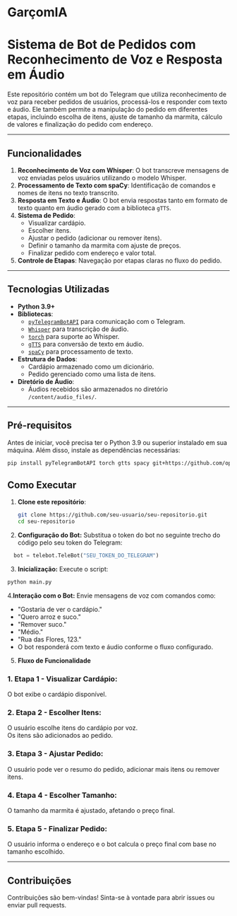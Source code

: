 # GarçomIA

# Sistema de Bot de Pedidos com Reconhecimento de Voz e Resposta em Áudio

Este repositório contém um bot do Telegram que utiliza reconhecimento de voz para receber pedidos de usuários, processá-los e responder com texto e áudio. Ele também permite a manipulação do pedido em diferentes etapas, incluindo escolha de itens, ajuste de tamanho da marmita, cálculo de valores e finalização do pedido com endereço.

---

## Funcionalidades

1. **Reconhecimento de Voz com Whisper**: O bot transcreve mensagens de voz enviadas pelos usuários utilizando o modelo Whisper.
2. **Processamento de Texto com spaCy**: Identificação de comandos e nomes de itens no texto transcrito.
3. **Resposta em Texto e Áudio**: O bot envia respostas tanto em formato de texto quanto em áudio gerado com a biblioteca `gTTS`.
4. **Sistema de Pedido**:
   - Visualizar cardápio.
   - Escolher itens.
   - Ajustar o pedido (adicionar ou remover itens).
   - Definir o tamanho da marmita com ajuste de preços.
   - Finalizar pedido com endereço e valor total.
5. **Controle de Etapas**: Navegação por etapas claras no fluxo do pedido.

---

## Tecnologias Utilizadas

- **Python 3.9+**
- **Bibliotecas**:
  - [`pyTelegramBotAPI`](https://github.com/eternnoir/pyTelegramBotAPI) para comunicação com o Telegram.
  - [`Whisper`](https://github.com/openai/whisper) para transcrição de áudio.
  - [`torch`](https://pytorch.org/) para suporte ao Whisper.
  - [`gTTS`](https://pypi.org/project/gTTS/) para conversão de texto em áudio.
  - [`spaCy`](https://spacy.io/) para processamento de texto.
- **Estrutura de Dados**:
  - Cardápio armazenado como um dicionário.
  - Pedido gerenciado como uma lista de itens.
- **Diretório de Áudio**:
  - Áudios recebidos são armazenados no diretório `/content/audio_files/`.

---

## Pré-requisitos

Antes de iniciar, você precisa ter o Python 3.9 ou superior instalado em sua máquina. Além disso, instale as dependências necessárias:

```bash
pip install pyTelegramBotAPI torch gtts spacy git+https://github.com/openai/whisper.git
```
## Como Executar

1. **Clone este repositório**:
   ```bash
   git clone https://github.com/seu-usuario/seu-repositorio.git
   cd seu-repositorio
   ```
2. **Configuração do Bot:**
  Substitua o token do bot no seguinte trecho do código pelo seu token do Telegram:
 ```python
   bot = telebot.TeleBot("SEU_TOKEN_DO_TELEGRAM")
   ```
3. **Inicialização:**
  Execute o script:
  ```bash
  python main.py
  ```
4.**Interação com o Bot:**
Envie mensagens de voz com comandos como:

- "Gostaria de ver o cardápio." 
- "Quero arroz e suco."
- "Remover suco."
- "Médio."
- "Rua das Flores, 123."
- O bot responderá com texto e áudio conforme o fluxo configurado.

5. **Fluxo de Funcionalidade**
   
<h3> 1. Etapa 1 - Visualizar Cardápio: </h3>

O bot exibe o cardápio disponível. <br>
<h3> 2. Etapa 2 - Escolher Itens: </h3>

O usuário escolhe itens do cardápio por voz. <br>
Os itens são adicionados ao pedido.
<h3> 3. Etapa 3 - Ajustar Pedido: </h3>

O usuário pode ver o resumo do pedido, adicionar mais itens ou remover itens. <br>
<h3> 4. Etapa 4 - Escolher Tamanho:  </h3>

O tamanho da marmita é ajustado, afetando o preço final. <br>
<h3> 5. Etapa 5 - Finalizar Pedido: </h3>

O usuário informa o endereço e o bot calcula o preço final com base no tamanho escolhido.

---
<h2> Contribuições</h2>
Contribuições são bem-vindas! Sinta-se à vontade para abrir issues ou enviar pull requests.


